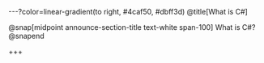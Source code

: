 ---?color=linear-gradient(to right, #4caf50, #dbff3d)
@title[What is C#]

@snap[midpoint announce-section-title text-white span-100]
What is C#?
@snapend

+++